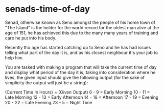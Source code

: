 # senads-time-of-day

Senad, otherwise known as Seno amongst the people
of his home town of "The Island" is the holder for
the world record for the oldest man alive at the
age of 151, he has achieved this due to the many 
many years of training and care he put into his body. 

Recently tho age has started catching up to Seno 
and he has had issues telling what part of the day 
it is, and as his closest neighbour it's your job
to help him.

You are tasked with making a program that will take
the current time of day and display what period of
the day it is, taking into consideration where he
lives, the given input should give the following
output (for the sake of simplicity the output will
just be a string):

(Current Time In Hours) =   (Given Output)
         6 -  9         =   Early Morning
        10 - 11         =   Late Morning
        12 - 13         =   Early Afternoon
        14 - 16         =   Afternoon
        17 - 19         =   Evening
        20 - 22         =   Late Evening 
        23 -  5         =   Night Time